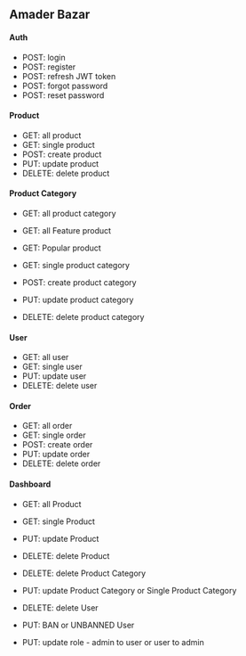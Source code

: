 ## Amader Bazar 


#### Auth 
- POST: login
- POST: register
- POST: refresh JWT token
- POST: forgot password
- POST: reset password



#### Product
- GET: all product
- GET: single product
- POST: create product
- PUT: update product
- DELETE: delete product



#### Product Category
- GET: all product category
- GET: all Feature  product
- GET: Popular product 

- GET: single product category
- POST: create product category
- PUT: update product category
- DELETE: delete product category




#### User
- GET: all user
- GET: single user
- PUT: update user
- DELETE: delete user


#### Order 
- GET: all order
- GET: single order
- POST: create order
- PUT: update order
- DELETE: delete order



#### Dashboard
- GET: all Product
- GET: single Product
- PUT: update Product
- DELETE: delete Product

- DELETE: delete Product Category
- PUT: update Product Category or Single Product Category

- DELETE: delete User
- PUT: BAN or UNBANNED User
- PUT: update role - admin to user or user to admin






